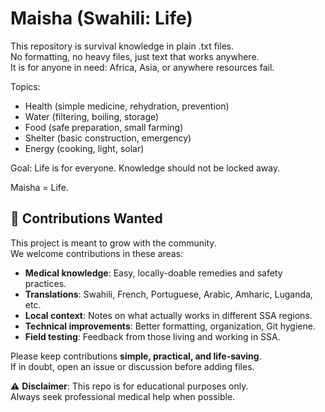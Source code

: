 # Maisha (Swahili: Life)

This repository is survival knowledge in plain .txt files.  
No formatting, no heavy files, just text that works anywhere.  
It is for anyone in need: Africa, Asia, or anywhere resources fail.  

Topics:
- Health (simple medicine, rehydration, prevention)
- Water (filtering, boiling, storage)
- Food (safe preparation, small farming)
- Shelter (basic construction, emergency)
- Energy (cooking, light, solar)

Goal: Life is for everyone. Knowledge should not be locked away.  

Maisha = Life.

## 🤝 Contributions Wanted

This project is meant to grow with the community.  
We welcome contributions in these areas:

- **Medical knowledge**: Easy, locally-doable remedies and safety practices.
- **Translations**: Swahili, French, Portuguese, Arabic, Amharic, Luganda, etc.
- **Local context**: Notes on what actually works in different SSA regions.
- **Technical improvements**: Better formatting, organization, Git hygiene.
- **Field testing**: Feedback from those living and working in SSA.

Please keep contributions **simple, practical, and life-saving**.  
If in doubt, open an issue or discussion before adding files.

⚠️ **Disclaimer**: This repo is for educational purposes only.  
Always seek professional medical help when possible.